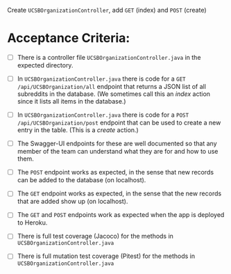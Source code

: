 Create `UCSBOrganizationController`, add `GET` (index) and `POST` (create)

# Acceptance Criteria:

- [ ] There is a controller file `UCSBOrganizationController.java`
      in the expected directory.
- [ ] In `UCSBOrganizationController.java` there is 
      code for a `GET /api/UCSBOrganization/all` endpoint 
      that returns a JSON list of all subreddits in the database.
      (We sometimes call this an *index* action since it lists all
      items in the database.)
- [ ] In `UCSBOrganizationController.java` there is 
      code for a `POST /api/UCSBOrganization/post` endpoint
      that can be used to create a new entry in the table. (This
      is a *create* action.)
- [ ] The Swagger-UI endpoints for these are well documented so that
      any member of the team can understand what they are for and
      how to use them.
- [ ] The `POST` endpoint works as expected, in the sense that new
      records can be added to the database (on localhost).
- [ ] The `GET` endpoint works as expected, in the sense that the new
      records that are added show up (on localhost).
- [ ] The `GET` and `POST` endpoints work as expected when the 
      app is deployed to Heroku.
- [ ] There is full test coverage (Jacoco) for the methods in 
      `UCSBOrganizationController.java`
- [ ] There is full mutation test coverage (Pitest) for the methods in
      `UCSBOrganizationController.java`




